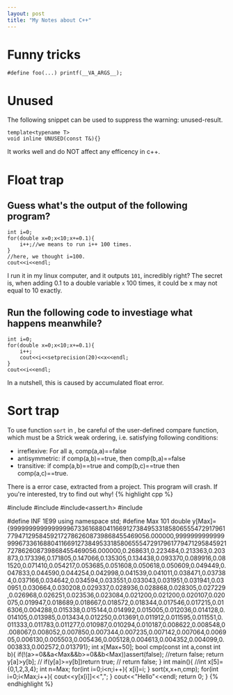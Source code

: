 ```yaml
---
layout: post
title: "My Notes about C++"
---
```


# Funny tricks
`#define foo(...) printf(__VA_ARGS__);`

# Unused
The following snippet can be used to suppress the warning: unused-result.
```
template<typename T>
void inline UNUSED(const T&){} 
```
It works well and do NOT affect any efficency in c++.

# Float trap
## Guess what's the output of the following program?
~~~
int i=0;
for(double x=0;x<10;x+=0.1){
	i++;//we means to run i++ 100 times.
}
//here, we thought i=100.
cout<<i<<endl;
~~~
I run it in my linux computer, and it outputs `101`, incredibly right?
The secret is, when adding 0.1 to a double variable `x` 100 times, it could be x may not equal to 10 exactly.

## Run the following code to investiage what happens meanwhile?
~~~
int i=0;
for(double x=0;x<10;x+=0.1){
	i++;
	cout<<i<<setprecision(20)<<x<<endl;
}
cout<<i<<endl;
~~~
In a nutshell, this is caused by accumulated float error.

# Sort trap
To use function `sort` in <algorithm>, be careful of the user-defined compare function, which must be a Strick weak ordering, i.e. satisfying following conditions:
* irreflexive: For all a, comp(a,a)==false
* antisymmetric: if comp(a,b)==true, then comp(b,a)==false
* transitive: if comp(a,b)==true and comp(b,c)==true then comp(a,c)==true.

There is a error case, extracted from a project. This program will crash. If you're interested, try to find out why!
{% highlight cpp %}

#include<iostream>
#include<cmath>
#include<assert.h>
#include<algorithm>

#define INF 1E99
using namespace std;
#define Max 101
double y[Max]={999999999999999967336168804116691273849533185806555472917961779471295845921727862608739868455469056.000000,999999999999999967336168804116691273849533185806555472917961779471295845921727862608739868455469056.000000,0.268631,0.223484,0.213363,0.203873,0.173396,0.171805,0.147066,0.135305,0.134438,0.093370,0.089916,0.081520,0.071410,0.054217,0.053685,0.051608,0.050618,0.050609,0.049449,0.047833,0.044590,0.044254,0.042998,0.041539,0.041011,0.038471,0.037384,0.037166,0.034642,0.034594,0.033551,0.033043,0.031951,0.031941,0.030951,0.030664,0.030208,0.029337,0.028936,0.028868,0.028305,0.027229,0.026968,0.026251,0.023536,0.023084,0.021200,0.021200,0.020107,0.020075,0.019947,0.018689,0.018667,0.018572,0.018344,0.017546,0.017215,0.016306,0.004288,0.015338,0.015144,0.014992,0.015005,0.012036,0.014128,0.014105,0.013985,0.013434,0.012250,0.013691,0.011912,0.011595,0.011551,0.011333,0.011783,0.011277,0.010987,0.010294,0.010187,0.008622,0.008548,0.008067,0.008052,0.007850,0.007344,0.007235,0.007142,0.007064,0.006905,0.006130,0.005503,0.005436,0.005128,0.004613,0.004352,0.004099,0.003833,0.002572,0.013791};
int x[Max+50];
bool cmp(const int a,const int b){
	if(!(a>=0&&a<Max&&b>=0&&b<Max))assert(false);
	//return false;
	return y[a]>y[b];
//	if(y[a]>=y[b])return true;
//	return false;
}
int main(){
	//int x[5]={0,1,2,3,4};
	int n=Max;
	for(int i=0;i<n;i++){
		x[i]=i;
	}
	sort(x,x+n,cmp);
	for(int i=0;i<Max;i++){
		cout<<y[x[i]]<<",";
	}
	cout<<"Hello"<<endl;
	return 0;
}
{% endhighlight %}



